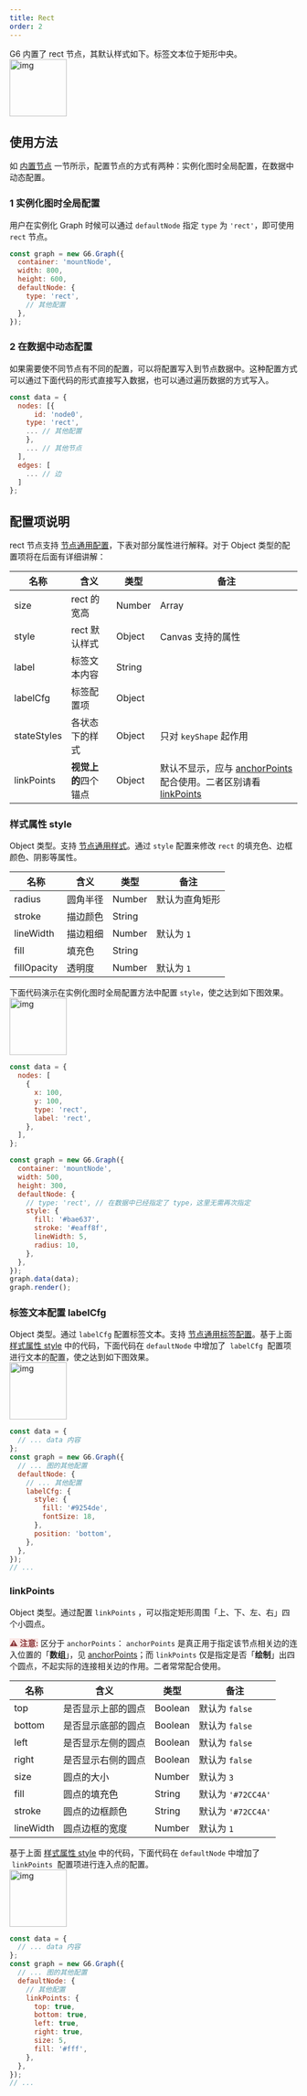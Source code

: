 ```yaml
---
title: Rect
order: 2
---
```


G6 内置了 rect 节点，其默认样式如下。标签文本位于矩形中央。<br /><img src='https://gw.alipayobjects.com/mdn/rms_f8c6a0/afts/img/A*k2nBTozK6XsAAAAAAAAAAABkARQnAQ' width=100 alt='img'/>

## 使用方法

如 [内置节点](/zh/docs/manual/middle/elements/nodes/defaultNode) 一节所示，配置节点的方式有两种：实例化图时全局配置，在数据中动态配置。

### 1 实例化图时全局配置

用户在实例化 Graph 时候可以通过 `defaultNode` 指定 `type` 为 `'rect'`，即可使用 `rect` 节点。

```javascript
const graph = new G6.Graph({
  container: 'mountNode',
  width: 800,
  height: 600,
  defaultNode: {
    type: 'rect',
    // 其他配置
  },
});
```

### 2 在数据中动态配置

如果需要使不同节点有不同的配置，可以将配置写入到节点数据中。这种配置方式可以通过下面代码的形式直接写入数据，也可以通过遍历数据的方式写入。

```javascript
const data = {
  nodes: [{
	  id: 'node0',
    type: 'rect',
    ... // 其他配置
    },
    ... // 其他节点
  ],
  edges: [
    ... // 边
  ]
};
```

## 配置项说明

rect 节点支持 [节点通用配置](/zh/docs/manual/middle/elements/nodes/defaultNode#节点的通用属性)，下表对部分属性进行解释。对于 Object 类型的配置项将在后面有详细讲解：

| 名称 | 含义 | 类型 | 备注 |
| --- | --- | --- | --- |
| size | rect 的宽高 | Number | Array | `size` 为数组时：第一个值表示宽度，第二个表示高度；<br />`size` 为一个数值时：表示宽高相等 |
| style | rect 默认样式 | Object | Canvas 支持的属性 |
| label | 标签文本内容 | String |  |
| labelCfg | 标签配置项 | Object |  |
| stateStyles | 各状态下的样式 | Object | 只对 `keyShape` 起作用 |
| linkPoints | **视觉上的**四个锚点 | Object | 默认不显示，应与 [anchorPoints](/zh/docs/manual/middle/elements/nodes/defaultNode/#节点的通用属性) 配合使用。二者区别请看 [linkPoints](#linkpoints) |

### 样式属性 style

Object 类型。支持 [节点通用样式](/zh/docs/manual/middle/elements/nodes/defaultNode#样式属性-style)。通过 `style` 配置来修改 `rect` 的填充色、边框颜色、阴影等属性。

| 名称        | 含义     | 类型   | 备注           |
| ----------- | -------- | ------ | -------------- |
| radius      | 圆角半径 | Number | 默认为直角矩形 |
| stroke      | 描边颜色 | String |                |
| lineWidth   | 描边粗细 | Number | 默认为 `1`     |
| fill        | 填充色   | String |                |
| fillOpacity | 透明度   | Number | 默认为 `1`     |

下面代码演示在实例化图时全局配置方法中配置 `style`，使之达到如下图效果。<br /><img src='https://gw.alipayobjects.com/mdn/rms_f8c6a0/afts/img/A*EFtLTp134y8AAAAAAAAAAABkARQnAQ' width=100 alt='img'/>

```javascript
const data = {
  nodes: [
    {
      x: 100,
      y: 100,
      type: 'rect',
      label: 'rect',
    },
  ],
};

const graph = new G6.Graph({
  container: 'mountNode',
  width: 500,
  height: 300,
  defaultNode: {
    // type: 'rect', // 在数据中已经指定了 type，这里无需再次指定
    style: {
      fill: '#bae637',
      stroke: '#eaff8f',
      lineWidth: 5,
      radius: 10,
    },
  },
});
graph.data(data);
graph.render();
```

### 标签文本配置 labelCfg

Object 类型。通过 `labelCfg` 配置标签文本。支持 [节点通用标签配置](/zh/docs/manual/middle/elements/nodes/defaultNode/#标签文本-label-及其配置-labelcfg)。基于上面 [样式属性 style](#样式属性-style) 中的代码，下面代码在 `defaultNode` 中增加了  `labelCfg`  配置项进行文本的配置，使之达到如下图效果。<br /><img src='https://gw.alipayobjects.com/mdn/rms_f8c6a0/afts/img/A*bAjNR7yF1uIAAAAAAAAAAABkARQnAQ' width=100 alt='img'/>

```javascript
const data = {
  // ... data 内容
};
const graph = new G6.Graph({
  // ... 图的其他配置
  defaultNode: {
    // ... 其他配置
    labelCfg: {
      style: {
        fill: '#9254de',
        fontSize: 18,
      },
      position: 'bottom',
    },
  },
});
// ...
```

### linkPoints

Object 类型。通过配置 `linkPoints` ，可以指定矩形周围「上、下、左、右」四个小圆点。

<span style="background-color: rgb(251, 233, 231); color: rgb(139, 53, 56)"><strong>⚠️ 注意:</strong></span> 区分于 `anchorPoints`： `anchorPoints` 是真正用于指定该节点相关边的连入位置的「**数组**」，见 [anchorPoints](/zh/docs/manual/middle/keyconcept/anchorpoint)；而 `linkPoints` 仅是指定是否「**绘制**」出四个圆点，不起实际的连接相关边的作用。二者常常配合使用。

| 名称      | 含义               | 类型    | 备注               |
| --------- | ------------------ | ------- | ------------------ |
| top       | 是否显示上部的圆点 | Boolean | 默认为 `false`     |
| bottom    | 是否显示底部的圆点 | Boolean | 默认为 `false`     |
| left      | 是否显示左侧的圆点 | Boolean | 默认为 `false`     |
| right     | 是否显示右侧的圆点 | Boolean | 默认为 `false`     |
| size      | 圆点的大小         | Number  | 默认为 `3`         |
| fill      | 圆点的填充色       | String  | 默认为 `'#72CC4A'` |
| stroke    | 圆点的边框颜色     | String  | 默认为 `'#72CC4A'` |
| lineWidth | 圆点边框的宽度     | Number  | 默认为 `1`         |

基于上面 [样式属性 style](#样式属性-style) 中的代码，下面代码在 `defaultNode` 中增加了  `linkPoints`  配置项进行连入点的配置。<br /><img src='https://gw.alipayobjects.com/mdn/rms_f8c6a0/afts/img/A*vsLASZHBX88AAAAAAAAAAABkARQnAQ' width=100 alt='img'/>

```javascript
const data = {
  // ... data 内容
};
const graph = new G6.Graph({
  // ... 图的其他配置
  defaultNode: {
    // 其他配置
    linkPoints: {
      top: true,
      bottom: true,
      left: true,
      right: true,
      size: 5,
      fill: '#fff',
    },
  },
});
// ...
```
